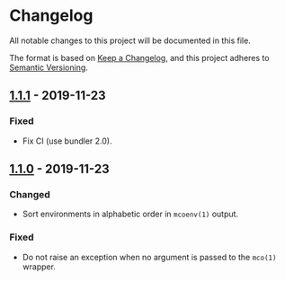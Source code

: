 # Changelog
All notable changes to this project will be documented in this file.

The format is based on [Keep a Changelog](https://keepachangelog.com/en/1.0.0/),
and this project adheres to [Semantic Versioning](https://semver.org/spec/v2.0.0.html).

## [1.1.1] - 2019-11-23
### Fixed

- Fix CI (use bundler 2.0).

## [1.1.0] - 2019-11-23
### Changed

- Sort environments in alphabetic order in `mcoenv(1)` output.

### Fixed

- Do not raise an exception when no argument is passed to the `mco(1)` wrapper.

[Unreleased]: https://github.com/smortex/mco_env/compare/v1.1.1...HEAD
[1.1.1]: https://github.com/smortex/mco_env/compare/v1.1.0...v1.1.1
[1.1.0]: https://github.com/smortex/mco_env/compare/v1.0.0...v1.1.0
